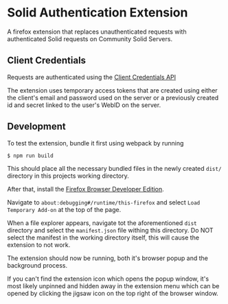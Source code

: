 # Solid Authentication Extension

A firefox extension that replaces unauthenticated requests with authenticated Solid requests on Community Solid Servers.

## Client Credentials

Requests are authenticated using the [Client Credentials API](https://communitysolidserver.github.io/CommunitySolidServer/5.x/usage/client-credentials/)

The extension uses temporary access tokens that are created using either the client's email and password used on the server or a previously created id and secret linked to the user's WebID on the server.

## Development

To test the extension, bundle it first using webpack by running
```shell script
$ npm run build
```

This should place all the necessary bundled files in the newly created `dist/` directory in this projects working directory.

After that, install the [Firefox Browser Developer Edition](https://www.mozilla.org/en-US/firefox/developer/).

Navigate to `about:debugging#/runtime/this-firefox` and select `Load Temporary Add-on` at the top of the page.

When a file explorer appears, navigate tot the aforementioned `dist` directory and select the `manifest.json` file withing this directory.
Do NOT select the manifest in the working directory itself, this will cause the extension to not work.

The extension should now be running, both it's browser popup and the background process. 

If you can't find the extension icon which opens the popup window, it's most likely unpinned and hidden away in the extension menu which can be opened by clicking the jigsaw icon on the top right of the browser window.



